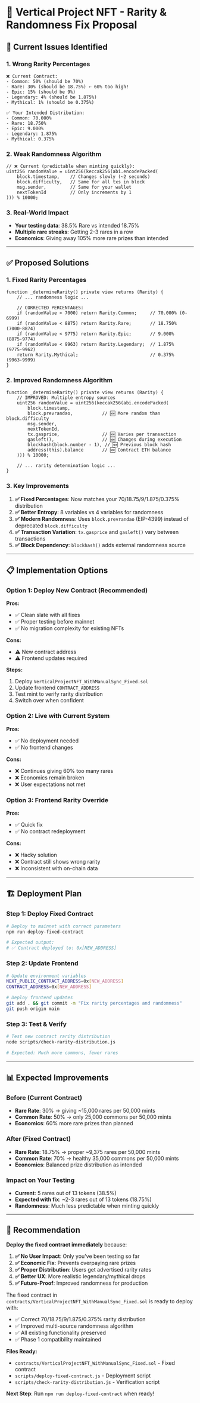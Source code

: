 # 🎯 Vertical Project NFT - Rarity & Randomness Fix Proposal

## 🚨 **Current Issues Identified**

### **1. Wrong Rarity Percentages**
```
❌ Current Contract:
- Common: 50% (should be 70%)
- Rare: 30% (should be 18.75%) ← 60% too high!
- Epic: 15% (should be 9%)
- Legendary: 4% (should be 1.875%)
- Mythical: 1% (should be 0.375%)

✅ Your Intended Distribution:
- Common: 70.000%
- Rare: 18.750%  
- Epic: 9.000%
- Legendary: 1.875%
- Mythical: 0.375%
```

### **2. Weak Randomness Algorithm**
```solidity
// ❌ Current (predictable when minting quickly):
uint256 randomValue = uint256(keccak256(abi.encodePacked(
    block.timestamp,    // Changes slowly (~2 seconds)
    block.difficulty,   // Same for all txs in block
    msg.sender,         // Same for your wallet
    nextTokenId         // Only increments by 1
))) % 10000;
```

### **3. Real-World Impact**
- **Your testing data**: 38.5% Rare vs intended 18.75%
- **Multiple rare streaks**: Getting 2-3 rares in a row
- **Economics**: Giving away 105% more rare prizes than intended

---

## ✅ **Proposed Solutions**

### **1. Fixed Rarity Percentages**
```solidity
function _determineRarity() private view returns (Rarity) {
    // ... randomness logic ...

    // CORRECTED PERCENTAGES:
    if (randomValue < 7000) return Rarity.Common;     // 70.000% (0-6999)
    if (randomValue < 8875) return Rarity.Rare;       // 18.750% (7000-8874)  
    if (randomValue < 9775) return Rarity.Epic;       // 9.000%  (8875-9774)
    if (randomValue < 9963) return Rarity.Legendary;  // 1.875%  (9775-9962)
    return Rarity.Mythical;                           // 0.375%  (9963-9999)
}
```

### **2. Improved Randomness Algorithm**
```solidity
function _determineRarity() private view returns (Rarity) {
    // IMPROVED: Multiple entropy sources
    uint256 randomValue = uint256(keccak256(abi.encodePacked(
        block.timestamp,
        block.prevrandao,           // 🆕 More random than block.difficulty
        msg.sender,
        nextTokenId,
        tx.gasprice,                // 🆕 Varies per transaction
        gasleft(),                  // 🆕 Changes during execution
        blockhash(block.number - 1), // 🆕 Previous block hash
        address(this).balance       // 🆕 Contract ETH balance
    ))) % 10000;

    // ... rarity determination logic ...
}
```

### **3. Key Improvements**
1. **✅ Fixed Percentages**: Now matches your 70/18.75/9/1.875/0.375% distribution
2. **✅ Better Entropy**: 8 variables vs 4 variables for randomness  
3. **✅ Modern Randomness**: Uses `block.prevrandao` (EIP-4399) instead of deprecated `block.difficulty`
4. **✅ Transaction Variation**: `tx.gasprice` and `gasleft()` vary between transactions
5. **✅ Block Dependency**: `blockhash()` adds external randomness source

---

## 📋 **Implementation Options**

### **Option 1: Deploy New Contract (Recommended)**
**Pros:**
- ✅ Clean slate with all fixes
- ✅ Proper testing before mainnet
- ✅ No migration complexity for existing NFTs

**Cons:**
- ⚠️ New contract address
- ⚠️ Frontend updates required

**Steps:**
1. Deploy `VerticalProjectNFT_WithManualSync_Fixed.sol`
2. Update frontend `CONTRACT_ADDRESS`
3. Test mint to verify rarity distribution
4. Switch over when confident

### **Option 2: Live with Current System**
**Pros:**
- ✅ No deployment needed
- ✅ No frontend changes

**Cons:**
- ❌ Continues giving 60% too many rares
- ❌ Economics remain broken
- ❌ User expectations not met

### **Option 3: Frontend Rarity Override**
**Pros:**
- ✅ Quick fix
- ✅ No contract redeployment

**Cons:**
- ❌ Hacky solution
- ❌ Contract still shows wrong rarity
- ❌ Inconsistent with on-chain data

---

## 🏗️ **Deployment Plan**

### **Step 1: Deploy Fixed Contract**
```bash
# Deploy to mainnet with correct parameters
npm run deploy-fixed-contract

# Expected output:
# ✅ Contract deployed to: 0x[NEW_ADDRESS]
```

### **Step 2: Update Frontend**
```bash
# Update environment variables
NEXT_PUBLIC_CONTRACT_ADDRESS=0x[NEW_ADDRESS]
CONTRACT_ADDRESS=0x[NEW_ADDRESS]

# Deploy frontend updates
git add . && git commit -m "Fix rarity percentages and randomness"
git push origin main
```

### **Step 3: Test & Verify**
```bash
# Test new contract rarity distribution
node scripts/check-rarity-distribution.js

# Expected: Much more commons, fewer rares
```

---

## 📊 **Expected Improvements**

### **Before (Current Contract)**
- **Rare Rate**: 30% → giving ~15,000 rares per 50,000 mints
- **Common Rate**: 50% → only 25,000 commons per 50,000 mints
- **Economics**: 60% more rare prizes than planned

### **After (Fixed Contract)**  
- **Rare Rate**: 18.75% → proper ~9,375 rares per 50,000 mints
- **Common Rate**: 70% → healthy 35,000 commons per 50,000 mints
- **Economics**: Balanced prize distribution as intended

### **Impact on Your Testing**
- **Current**: 5 rares out of 13 tokens (38.5%)
- **Expected with fix**: ~2-3 rares out of 13 tokens (18.75%)
- **Randomness**: Much less predictable when minting quickly

---

## 🎯 **Recommendation**

**Deploy the fixed contract immediately** because:

1. **✅ No User Impact**: Only you've been testing so far
2. **✅ Economic Fix**: Prevents overpaying rare prizes  
3. **✅ Proper Distribution**: Users get advertised rarity rates
4. **✅ Better UX**: More realistic legendary/mythical drops
5. **✅ Future-Proof**: Improved randomness for production

The fixed contract in `contracts/VerticalProjectNFT_WithManualSync_Fixed.sol` is ready to deploy with:
- ✅ Correct 70/18.75/9/1.875/0.375% rarity distribution
- ✅ Improved multi-source randomness algorithm  
- ✅ All existing functionality preserved
- ✅ Phase 1 compatibility maintained

**Files Ready:**
- `contracts/VerticalProjectNFT_WithManualSync_Fixed.sol` - Fixed contract
- `scripts/deploy-fixed-contract.js` - Deployment script  
- `scripts/check-rarity-distribution.js` - Verification script

**Next Step**: Run `npm run deploy-fixed-contract` when ready! 